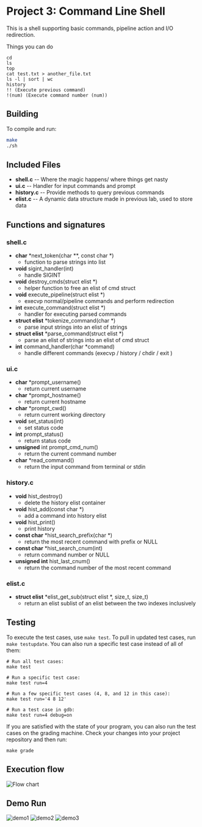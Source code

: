 # Project 3: Command Line Shell
This is a shell supporting basic commands, pipeline action and I/O redirection.

Things you can do
```
cd
ls
top
cat test.txt > another_file.txt
ls -l | sort | wc
history
!! (Execute previous command)
!(num) (Execute command number (num))
```

## Building


To compile and run:

```bash
make
./sh
```


## Included Files

* **shell.c** -- Where the magic happens/ where things get nasty
* **ui.c** -- Handler for input commands and prompt
* **history.c** -- Provide methods to query previous commands
* **elist.c** -- A dynamic data structure made in previous lab, used to store data

## Functions and signatures
### shell.c
* **char** *next_token(char **, const char *)
    * function to parse strings into list
* **void** sigint_handler(int)
    * handle SIGINT
* **void** destroy_cmds(struct elist *)
    * helper function to free an elist of cmd struct
* **void** execute_pipeline(struct elist *)
    * execvp normal/pipeline commands and perform redirection
* **int** execute_command(struct elist *)
    * handler for executing parsed commands
* **struct elist** *tokenize_command(char *)
    * parse input strings into an elist of strings
* **struct elist** *parse_command(struct elist *)
    * parse an elist of strings into an elist of cmd struct
* **int** command_handler(char *command)
    * handle different commands (execvp / history / chdir / exit )

### ui.c
* **char** *prompt_username()
    * return current username
* **char** *prompt_hostname()
    * return current hostname
* **char** *prompt_cwd()
    * return current working directory
* **void** set_status(int)
    * set status code
* **int** prompt_status()
    * return status code
* **unsigned** int prompt_cmd_num()
    * return the current command number
* **char** *read_command()
    * return the input command from terminal or stdin

### history.c
* **void** hist_destroy()
    * delete the history elist container
* **void** hist_add(const char *)
    * add a command into history elist
* **void** hist_print()
    * print history
* **const char** *hist_search_prefix(char *)
    * return the most recent command with prefix or NULL
* **const char** *hist_search_cnum(int)
    * return command number or NULL
* **unsigned int** hist_last_cnum()
    * return the command number of the most recent command

### elist.c
* **struct elist** *elist_get_sub(struct elist *, size_t, size_t) 
    * return an elist sublist of an elist between the two indexes inclusively

## Testing

To execute the test cases, use `make test`. To pull in updated test cases, run `make testupdate`. You can also run a specific test case instead of all of them:

```
# Run all test cases:
make test

# Run a specific test case:
make test run=4

# Run a few specific test cases (4, 8, and 12 in this case):
make test run='4 8 12'

# Run a test case in gdb:
make test run=4 debug=on
```

If you are satisfied with the state of your program, you can also run the test cases on the grading machine. Check your changes into your project repository and then run:

```
make grade
```

## Execution flow

![Flow chart](https://user-images.githubusercontent.com/11361069/164952117-66d9463e-146b-4309-8489-5f6803923e17.png)

## Demo Run
![demo1](https://user-images.githubusercontent.com/11361069/165371745-369d4eac-9931-49a1-948e-806fbddc3e35.png)
![demo2](https://user-images.githubusercontent.com/11361069/165371754-e6b58aa3-fc98-4c32-8340-f9cc5197b3c5.png)
![demo3](https://user-images.githubusercontent.com/11361069/165372042-74ec7d81-e5ae-4676-9765-d1193072f2e7.png)


